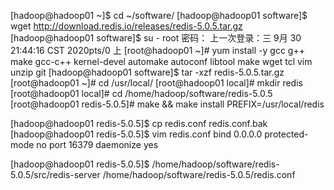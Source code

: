 [hadoop@hadoop01 ~]$ cd ~/software/
[hadoop@hadoop01 software]$ wget http://download.redis.io/releases/redis-5.0.5.tar.gz
[hadoop@hadoop01 software]$ su - root
密码：
上一次登录：三 9月 30 21:44:16 CST 2020pts/0 上
[root@hadoop01 ~]# yum install -y gcc g++ make gcc-c++ kernel-devel automake autoconf libtool make wget tcl vim  unzip git
[hadoop@hadoop01 software]$ tar -xzf redis-5.0.5.tar.gz
[root@hadoop01 ~]# cd /usr/local/
[root@hadoop01 local]# mkdir redis
[root@hadoop01 local]# cd /home/hadoop/software/redis-5.0.5
[root@hadoop01 redis-5.0.5]# make && make install  PREFIX=/usr/local/redis

[hadoop@hadoop01 redis-5.0.5]$ cp redis.conf redis.conf.bak 
[hadoop@hadoop01 redis-5.0.5]$ vim redis.conf
bind 0.0.0.0
protected-mode no
port 16379
daemonize yes


[hadoop@hadoop01 redis-5.0.5]$ /home/hadoop/software/redis-5.0.5/src/redis-server /home/hadoop/software/redis-5.0.5/redis.conf